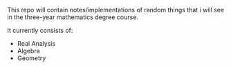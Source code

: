 This repo will contain notes/implementations of random things that i will see in the three-year mathematics degree course.

It currently consists of:
- Real Analysis
- Algebra
- Geometry
